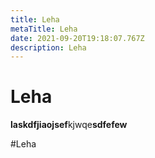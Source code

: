 ```yaml
---
title: Leha
metaTitle: Leha
date: 2021-09-20T19:18:07.767Z
description: Leha
---
```

# Leha

**laskdfjiaojsef**kjwqe**sdfefew**

\#Leha